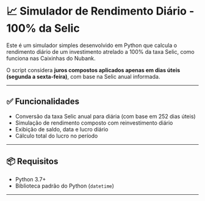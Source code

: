 # 📈 Simulador de Rendimento Diário - 100% da Selic

Este é um simulador simples desenvolvido em Python que calcula o rendimento diário de um investimento atrelado a 100% da taxa Selic, como funciona nas Caixinhas do Nubank.

O script considera **juros compostos aplicados apenas em dias úteis (segunda a sexta-feira)**, com base na Selic anual informada.

---

## ✅ Funcionalidades

- Conversão da taxa Selic anual para diária (com base em 252 dias úteis)
- Simulação de rendimento composto com reinvestimento diário
- Exibição de saldo, data e lucro diário
- Cálculo total do lucro no período

---

## 📦 Requisitos

- Python 3.7+
- Biblioteca padrão do Python (`datetime`)

---